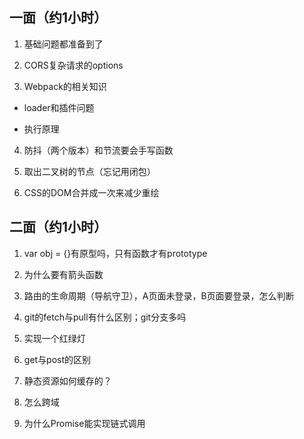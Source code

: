 <!--
 * @Author: shaoyun
 * @Date: 2019-09-03 16:11:28
 * @LastEditors: shaoyun
 * @LastEditTime: 2019-09-05 17:12:30
 * @Description: 美团面试题
 -->
## 一面（约1小时）
1. 基础问题都准备到了

2. CORS复杂请求的options

3. Webpack的相关知识
  - loader和插件问题

  - 执行原理

4. 防抖（两个版本）和节流要会手写函数

5. 取出二叉树的节点（忘记用闭包）

6. CSS的DOM合并成一次来减少重绘

## 二面（约1小时）
1. var obj = {}有原型吗，只有函数才有prototype

2. 为什么要有箭头函数

3. 路由的生命周期（导航守卫），A页面未登录，B页面要登录，怎么判断

4. git的fetch与pull有什么区别；git分支多吗

5. 实现一个红绿灯

6. get与post的区别

7. 静态资源如何缓存的？

8. 怎么跨域

9. 为什么Promise能实现链式调用
